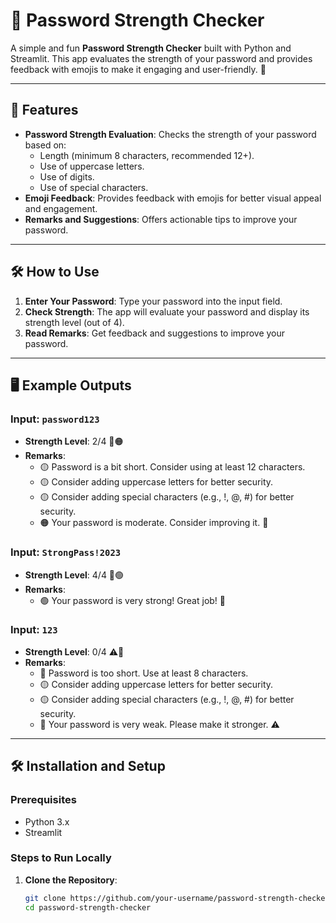 # 🔐 Password Strength Checker

A simple and fun **Password Strength Checker** built with Python and Streamlit. This app evaluates the strength of your password and provides feedback with emojis to make it engaging and user-friendly. 🎉

---

## 🚀 Features

- **Password Strength Evaluation**: Checks the strength of your password based on:
  - Length (minimum 8 characters, recommended 12+).
  - Use of uppercase letters.
  - Use of digits.
  - Use of special characters.
- **Emoji Feedback**: Provides feedback with emojis for better visual appeal and engagement.
- **Remarks and Suggestions**: Offers actionable tips to improve your password.

---

## 🛠️ How to Use

1. **Enter Your Password**: Type your password into the input field.
2. **Check Strength**: The app will evaluate your password and display its strength level (out of 4).
3. **Read Remarks**: Get feedback and suggestions to improve your password.

---

## 🖥️ Example Outputs

### Input: `password123`
- **Strength Level**: 2/4 🤔🟠
- **Remarks**:
  - 🟡 Password is a bit short. Consider using at least 12 characters.
  - 🟡 Consider adding uppercase letters for better security.
  - 🟡 Consider adding special characters (e.g., !, @, #) for better security.
  - 🟠 Your password is moderate. Consider improving it. 🤔

### Input: `StrongPass!2023`
- **Strength Level**: 4/4 💪🟢
- **Remarks**:
  - 🟢 Your password is very strong! Great job! 💪

### Input: `123`
- **Strength Level**: 0/4 ⚠️🔴
- **Remarks**:
  - 🔴 Password is too short. Use at least 8 characters.
  - 🟡 Consider adding uppercase letters for better security.
  - 🟡 Consider adding special characters (e.g., !, @, #) for better security.
  - 🔴 Your password is very weak. Please make it stronger. ⚠️

---

## 🛠️ Installation and Setup

### Prerequisites
- Python 3.x
- Streamlit

### Steps to Run Locally

1. **Clone the Repository**:
   ```bash
   git clone https://github.com/your-username/password-strength-checker.git
   cd password-strength-checker
